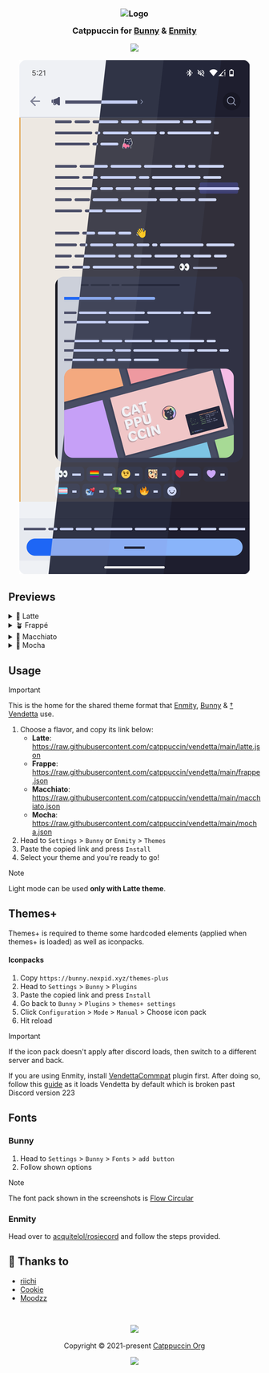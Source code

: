 <h3 align="center">
	<img src="https://raw.githubusercontent.com/catppuccin/catppuccin/main/assets/logos/exports/1544x1544_circle.png" width="100" alt="Logo"/><br/>
	<img src="https://raw.githubusercontent.com/catppuccin/catppuccin/main/assets/misc/transparent.png" height="30" width="0px"/>
	Catppuccin for <a href="https://github.com/pyoncord/Bunny">Bunny</a> & <a href="https://github.com/enmity-mod/enmity">Enmity</a>
	<img src="https://raw.githubusercontent.com/catppuccin/catppuccin/main/assets/misc/transparent.png" height="30" width="0px"/>
</h3>

<p align="center">
	<a href="https://github.com/catppuccin/vendetta/issues?q=is%3Aissue+is%3Aopen"><img src="https://img.shields.io/github/issues/catppuccin/vendetta?colorA=363a4f&colorB=f5a97f&style=for-the-badge"></a>
</p>

<p align="center">
  <img src="assets/preview.webp"/>
</p>

## Previews

<details>
<summary>🌻 Latte</summary>
<img src="assets/latte.webp"/>
</details>
<details>
<summary>🪴 Frappé</summary>
<img src="assets/frappe.webp"/>
</details>
<details>
<summary>🌺 Macchiato</summary>
<img src="assets/macchiato.webp"/>
</details>
<details>
<summary>🌿 Mocha</summary> 
<img src="assets/mocha.webp"/>
</details>


## Usage
> [!IMPORTANT]
> This is the home for the shared theme format that [Enmity](https://github.com/enmity-mod/enmity), [Bunny](https://github.com/pyoncord/Bunny) & [† Vendetta](https://github.com/vendetta-mod/Vendetta) use.

1. Choose a flavor, and copy its link below:
	- **Latte**: https://raw.githubusercontent.com/catppuccin/vendetta/main/latte.json
	- **Frappe**: https://raw.githubusercontent.com/catppuccin/vendetta/main/frappe.json
	- **Macchiato**: https://raw.githubusercontent.com/catppuccin/vendetta/main/macchiato.json
	- **Mocha**:  https://raw.githubusercontent.com/catppuccin/vendetta/main/mocha.json
2. Head to `Settings` > `Bunny` or `Enmity` > `Themes`
3. Paste the copied link and press `Install`
4. Select your theme and you're ready to go!

> [!NOTE]
> Light mode can be used **only with Latte theme**.


## Themes+
Themes+ is required to theme some hardcoded elements (applied when themes+ is loaded) as well as iconpacks.
#### Iconpacks
1. Copy `https://bunny.nexpid.xyz/themes-plus`
2. Head to `Settings` > `Bunny` > `Plugins`
3. Paste the copied link and press `Install`
4. Go back to `Bunny` > `Plugins` > `themes+ settings`
5. Click `Configuration` > `Mode` > `Manual` > Choose icon pack
6. Hit reload
> [!IMPORTANT]
> If the icon pack doesn't apply after discord loads, then switch to a different server and back.
>
> If you are using Enmity, install [VendettaCommpat](https://discord.com/channels/950850315601711176/1019645460589318165/1211473409154744350) plugin first. After doing so, follow this [guide](https://discord.com/channels/950850315601711176/1239393517151846412) as it loads Vendetta by default which is broken past Discord version 223

## Fonts
### Bunny
1. Head to `Settings` > `Bunny` > `Fonts` > `add button`
2. Follow shown options
> [!NOTE]
> The font pack shown in the screenshots is [Flow Circular](https://gist.githubusercontent.com/Covkie/d4124cfc4df15e7790167ac88e820e0d/raw/02f0c7124f233ee236f0682d464c7cb22c2ea6e9/FlowCircular-font-snippet.json)

### Enmity
 Head over to [acquitelol/rosiecord](https://github.com/acquitelol/rosiecord?tab=readme-ov-file#how-to-install) and follow the steps provided. 

## 💝 Thanks to

- [riichi](https://github.com/riivx)
- [Cookie](https://github.com/Covkie)
- [Moodzz](https://github.com/Moodzz1)

&nbsp;

<p align="center">
	<img src="https://raw.githubusercontent.com/catppuccin/catppuccin/main/assets/footers/gray0_ctp_on_line.svg?sanitize=true" />
</p>

<p align="center">
	Copyright &copy; 2021-present <a href="https://github.com/catppuccin" target="_blank">Catppuccin Org</a>
</p>

<p align="center">
	<a href="https://github.com/catppuccin/catppuccin/blob/main/LICENSE"><img src="https://img.shields.io/static/v1.svg?style=for-the-badge&label=License&message=MIT&logoColor=d9e0ee&colorA=363a4f&colorB=b7bdf8"/></a>
</p>
